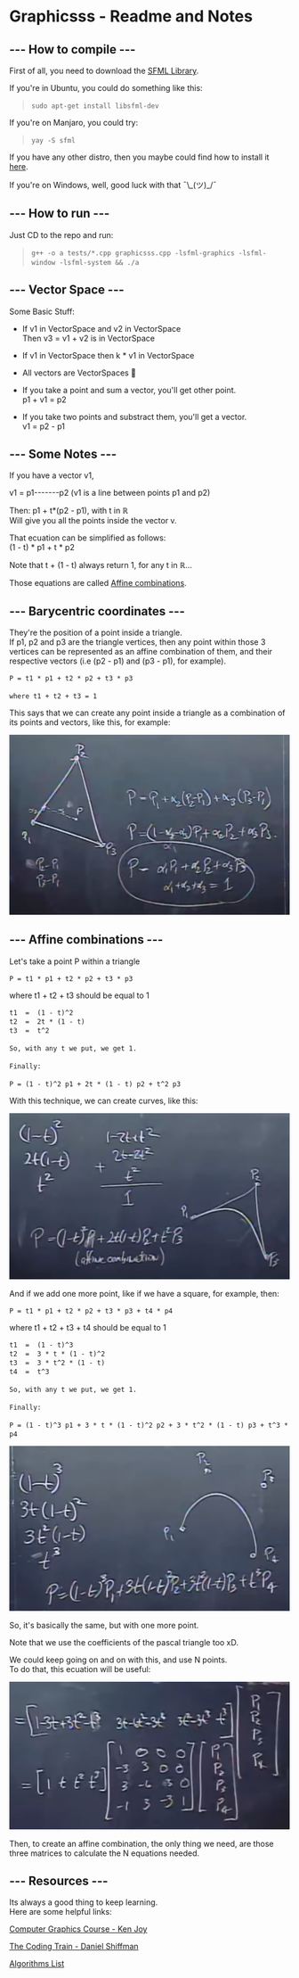 # Graphicsss - Readme and Notes

## --- How to compile ---

First of all, you need to download the [SFML Library](https://www.sfml-dev.org/).

If you're in Ubuntu, you could do something like this:<br>
> `sudo apt-get install libsfml-dev`<br>

If you're on Manjaro, you could try:<br>
> `yay -S sfml`

If you have any other distro, then you maybe could find how to install it [here](https://www.sfml-dev.org/download/sfml/2.5.1/).

If you're on Windows, well, good luck with that ¯\\\_(ツ)_/¯

## --- How to run ---

Just CD to the repo and run:<br>
>`g++ -o a tests/*.cpp graphicsss.cpp -lsfml-graphics -lsfml-window -lsfml-system && ./a`

## --- Vector Space ---

Some Basic Stuff:

* If v1 in VectorSpace and v2 in VectorSpace<br>
Then v3 = v1 + v2 is in VectorSpace

* If v1 in VectorSpace then k * v1 in VectorSpace

* All vectors are VectorSpaces 👀

* If you take a point and sum a vector, you'll get other point.<br>
p1 + v1 = p2

* If you take two points and substract them, you'll get a vector.<br>
v1 = p2 - p1

## --- Some Notes ---

If you have a vector v1,

v1 = p1-------p2 (v1 is a line between points p1 and p2)

Then: p1 + t*(p2 - p1), with t in ℝ<br>
Will give you all the points inside the vector v.

That ecuation can be simplified as follows:<br>
(1 - t) * p1 + t * p2

Note that t + (1 - t) always return 1, for any t in ℝ...

Those equations are called [Affine combinations](https://en.wikipedia.org/wiki/Affine_combination).

## --- Barycentric coordinates --- 

They're the position of a point inside a triangle.<br>
If p1, p2 and p3 are the triangle vertices, then any point within those 3 vertices can be represented as an affine combination of them, and their respective vectors (i.e (p2 - p1) and (p3 - p1), for example).

```
P = t1 * p1 + t2 * p2 + t3 * p3

where t1 + t2 + t3 = 1
```

This says that we can create any point inside a triangle as a combination of its points and vectors, like this, for example:

![Affine Combination](./assets/3.png "Example of affine combination")

## --- Affine combinations ---

Let's take a point P within a triangle
```
P = t1 * p1 + t2 * p2 + t3 * p3
```
where t1 + t2 + t3 should be equal to 1

```
t1  =  (1 - t)^2
t2  =  2t * (1 - t)
t3  =  t^2

So, with any t we put, we get 1.

Finally:

P = (1 - t)^2 p1 + 2t * (1 - t) p2 + t^2 p3
```

With this technique, we can create curves, like this:

![Affine Combination](./assets/1.png "Affine combination for triangle")

And if we add one more point, like if we have a square, for example, then:
```
P = t1 * p1 + t2 * p2 + t3 * p3 + t4 * p4
```
where t1 + t2 + t3 + t4 should be equal to 1

```
t1  =  (1 - t)^3
t2  =  3 * t * (1 - t)^2
t3  =  3 * t^2 * (1 - t)
t4  =  t^3

So, with any t we put, we get 1.

Finally:

P = (1 - t)^3 p1 + 3 * t * (1 - t)^2 p2 + 3 * t^2 * (1 - t) p3 + t^3 * p4
```

![Affine Combination](./assets/2.png "Affine combination for square")

So, it's basically the same, but with one more point.

Note that we use the coefficients of the pascal triangle too xD.

We could keep going on and on with this, and use N points. <br>
To do that, this ecuation will be useful:

![Affine Combination](./assets/4.png "Example of affine combination")

Then, to create an affine combination, the only thing we need, are those three matrices to calculate the N equations needed.

## --- Resources ---

Its always a good thing to keep learning.<br>
Here are some helpful links:

[Computer Graphics Course - Ken Joy](https://www.youtube.com/playlist?list=PL_w_qWAQZtAZhtzPI5pkAtcUVgmzdAP8g)

[The Coding Train - Daniel Shiffman](https://www.youtube.com/user/shiffman)

[Algorithms List](https://en.wikipedia.org/wiki/Category:Computer_graphics_algorithms)